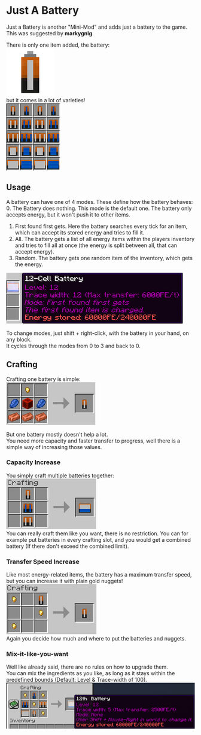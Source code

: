 # Just A Battery

Just a Battery is another "Mini-Mod" and adds just a battery to the game.  
This was suggested by **markygnlg**.  

There is only one item added, the battery:  
![battery_single_empty](readme/battery_single_empty.png)  
but it comes in a lot of varieties!  
![tab](readme/tab.png)

## Usage
A battery can have one of 4 modes. These define how the battery behaves:  
0. The Battery does nothing. This mode is the default one. The battery only accepts energy, but it won't push it to other items.
1. First found first gets. Here the battery searches every tick for an item, which can accept its stored energy and tries to fill it.
2. All. The battery gets a list of all energy items within the players inventory and tries to fill all at once (the energy is split between all, that can accept energy).
3. Random. The battery gets one random item of the inventory, which gets the energy.

![](readme/mode.png)

To change modes, just shift + right-click, with the battery in your hand, on any block.  
It cycles through the modes from 0 to 3 and back to 0.

## Crafting  
Crafting one battery is simple:  
![crafting_bat](readme/crafting_bat.png)

But one battery mostly doesn't help a lot.  
You need more capacity and faster transfer to progress, well there is a simple way of increasing those values.

### Capacity Increase
You simply craft multiple batteries together:  
![crafting_one](readme/crafting_one.png)  
You can really craft them like you want, there is no restriction.
You can for example put batteries in every crafting slot, and you would get a combined battery (If there don't exceed the combined limit).

### Transfer Speed Increase
Like most energy-related items, the battery has a maximum transfer speed, but you can increase it with plain gold nuggets!  
![crafting_one](readme/crafting_two.png)  
Again you decide how much and where to put the batteries and nuggets.

### Mix-it-like-you-want
Well like already said, there are no rules on how to upgrade them.  
You can mix the ingredients as you like, as long as it stays within the predefined bounds (Default: Level & Trace-width of 100).  
![mixitlikeyouwant](readme/mixitlikeyouwant.png)